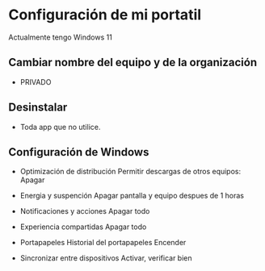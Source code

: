 # Configuración de mi portatil

Actualmente tengo Windows 11

## Cambiar nombre del equipo y de la organización

- PRIVADO

## Desinstalar

- Toda app que no utilice.

## Configuración de Windows

- Optimización de distribución
Permitir descargas de otros equipos: Apagar

- Energia y suspención
Apagar pantalla y equipo despues de 1 horas

- Notificaciones y acciones
Apagar todo

- Experiencia compartidas
Apagar todo

- Portapapeles
Historial del portapapeles
Encender

- Sincronizar entre dispositivos
Activar, verificar bien
